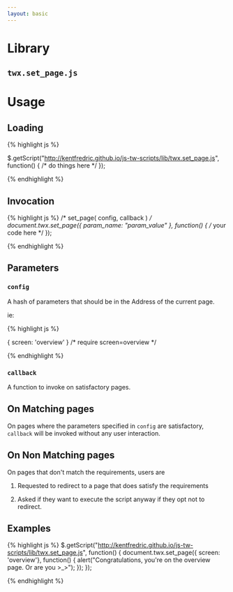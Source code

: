 ```yaml
---
layout: basic
---
```

# Library

##  `twx.set_page.js`

# Usage

## Loading

{% highlight js %}

$.getScript("http://kentfredric.github.io/js-tw-scripts/lib/twx.set_page.js", function() {
  /* do things here */
});

{% endhighlight %}

## Invocation

{% highlight js %}
/* set_page( config, callback ) */
document.twx.set_page({ param_name: "param_value" }, function() {
  /* your code here */
});

{% endhighlight %}
## Parameters

### `config`

A hash of parameters that should be in the Address of the current page.

ie:

{% highlight js %}

{ screen: 'overview' } /* require  screen=overview */

{% endhighlight %}

### `callback`

A function to invoke on satisfactory pages.

## On Matching pages

On pages where the parameters specified in `config` are satisfactory, `callback` will
be invoked without any user interaction.

## On Non Matching pages

On pages that don't match the requirements, users are 

1. Requested to redirect to a page that does satisfy the requirements

2. Asked if they want to execute the script anyway if they opt not to redirect.

## Examples

{% highlight js %}
$.getScript("http://kentfredric.github.io/js-tw-scripts/lib/twx.set_page.js", function() {
  document.twx.set_page({ screen: 'overview'}, function() {
    alert("Congratulations, you're on the overview page. Or are you >_>");
  });
});

{% endhighlight %}
